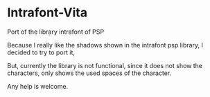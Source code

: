 # Intrafont-Vita
Port of the library intrafont of PSP

Because I really like the shadows shown in the intrafont psp library, I decided to try to port it,

But, currently the library is not functional, since it does not show the characters, only shows the used spaces of the character.

Any help is welcome.
